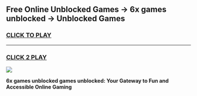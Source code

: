 
## Free Online Unblocked Games → 6x games unblocked → Unblocked Games
<h3>
<a href="https://premium.freeplayer.one?title=6x_games_unblocked&ref=21F">CLICK TO PLAY</a></h3>
<hr>

<h3>
<a href="https://premium.freeplayer.one?title=6x_games_unblocked&ref=21F">CLICK 2 PLAY</a>
  
</h3>

<a href="https://premium.freeplayer.one?title=6x_games_unblocked&ref=21F/"><img src="https://clearcache.store/games.png"></a>


**6x games unblocked games unblocked: Your Gateway to Fun and Accessible Online Gaming**
